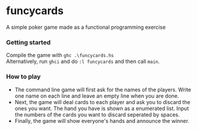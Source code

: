 funcycards
==========
A simple poker game made as a functional programming exercise

### Getting started
Compile the game with `ghc .\funcycards.hs`<br>
Alternatively, run `ghci` and do `:l funcycards` and then call `main`.

### How to play
* The command line game will first ask for the names of the players. Write one name on each line and leave an empty line when you are done.
* Next, the game will deal cards to each player and ask you to discard the ones you want. The hand you have is shown as a enumerated list. Input the numbers of the cards you want to discard seperated by spaces.
* Finally, the game will show everyone's hands and announce the winner.